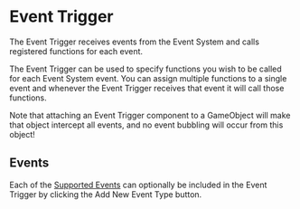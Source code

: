 # Event Trigger

The Event Trigger receives events from the Event System and calls registered functions for each event.

The Event Trigger can be used to specify functions you wish to be called for each Event System event. You can assign multiple functions to a single event and whenever the Event Trigger receives that event it will call those functions.

Note that attaching an Event Trigger component to a GameObject will make that object intercept all events, and no event bubbling will occur from this object!


## Events

Each of the [Supported Events](SupportedEvents.md) can optionally be included in the Event Trigger by clicking the Add New Event Type button.
